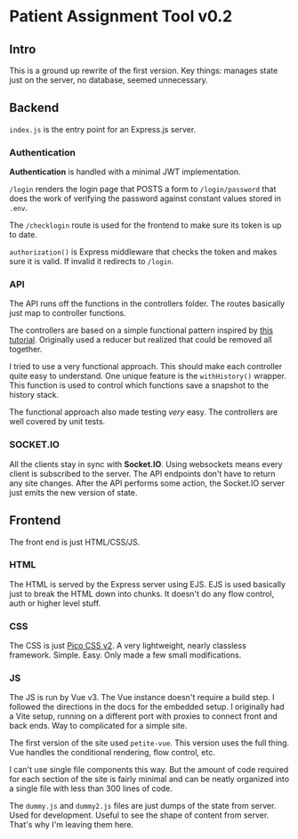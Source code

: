 # Patient Assignment Tool v0.2

## Intro

This is a ground up rewrite of the first version. Key things: manages state just on the server, no database, seemed unnecessary.

## Backend

`index.js` is the entry point for an Express.js server.

### Authentication

**Authentication** is handled with a minimal JWT implementation.

`/login` renders the login page that POSTS a form to `/login/password` that does the work of verifying the password against constant values stored in `.env`.

The `/checklogin` route is used for the frontend to make sure its token is up to date.

`authorization()` is Express middleware that checks the token and makes sure it is valid. If invalid it redirects to `/login`.

### API

The API runs off the functions in the controllers folder. The routes basically just map to controller functions.

The controllers are based on a simple functional pattern inspired by [this tutorial](https://dev.to/nas5w/learn-the-basics-of-redux-by-writing-your-own-version-in-30-lines-1if3). Originally used a reducer but realized that could be removed all together.

I tried to use a very functional approach. This should make each controller quite easy to understand. One unique feature is the `withHistory()` wrapper. This function is used to control which functions save a snapshot to the history stack.

The functional approach also made testing _very_ easy. The controllers are well covered by unit tests.

### SOCKET.IO

All the clients stay in sync with **Socket.IO**. Using websockets means every client is subscribed to the server. The API endpoints don't have to return any site changes. After the API performs some action, the Socket.IO server just emits the new version of state.

## Frontend

The front end is just HTML/CSS/JS.

### HTML

The HTML is served by the Express server using EJS. EJS is used basically just to break the HTML down into chunks. It doesn't do any flow control, auth or higher level stuff.

### CSS

The CSS is just [Pico CSS v2](https://v2.picocss.com/). A very lightweight, nearly classless framework. Simple. Easy. Only made a few small modifications.

### JS

The JS is run by Vue v3. The Vue instance doesn't require a build step. I followed the directions in the docs for the embedded setup. I originally had a Vite setup, running on a different port with proxies to connect front and back ends. Way to complicated for a simple site.

The first version of the site used `petite-vue`. This version uses the full thing. Vue handles the conditional rendering, flow control, etc.

I can't use single file components this way. But the amount of code required for each section of the site is fairly minimal and can be neatly organized into a single file with less than 300 lines of code.

The `dummy.js` and `dummy2.js` files are just dumps of the state from server. Used for development. Useful to see the shape of content from server. That's why I'm leaving them here.
